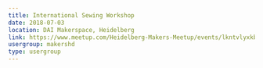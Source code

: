```yaml
---
title: International Sewing Workshop
date: 2018-07-03
location: DAI Makerspace, Heidelberg
link: https://www.meetup.com/Heidelberg-Makers-Meetup/events/lkntvlyxkbfb/
usergroup: makershd
type: usergroup
---
```

